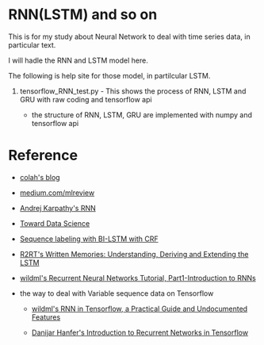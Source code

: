 # RNN(LSTM) and so on

 This is for my study about Neural Network to deal with time series data, in particular text. 
 
 I will hadle the RNN and LSTM model here. 

 The following is help site for those model, in partilcular LSTM.

 1. tensorflow_RNN_test.py - This shows the process of RNN, LSTM and GRU with raw coding and tensorflow api
   
     - the structure of RNN, LSTM, GRU are implemented with numpy and tensorflow api



# Reference 

 - [colah's blog](http://colah.github.io/posts/2015-08-Understanding-LSTMs/)

 - [medium.com/mlreview](https://medium.com/mlreview/understanding-lstm-and-its-diagrams-37e2f46f1714)

 - [Andrej Karpathy's RNN](http://karpathy.github.io/2015/05/21/rnn-effectiveness/)
 
 - [Toward Data Science](https://towardsdatascience.com/lstm-by-example-using-tensorflow-feb0c1968537)
 
 - [Sequence labeling with BI-LSTM with CRF](https://guillaumegenthial.github.io/sequence-tagging-with-tensorflow.html)

 - [R2RT's Written Memories: Understanding, Deriving and Extending the LSTM](https://r2rt.com/written-memories-understanding-deriving-and-extending-the-lstm.html)
 
 - [wildml's Recurrent Neural Networks Tutorial, Part1-Introduction to RNNs](http://www.wildml.com/2015/09/recurrent-neural-networks-tutorial-part-1-introduction-to-rnns/)
 
 - the way to deal with Variable sequence data on Tensorflow 
 
   - [wildml's RNN in Tensorflow, a Practical Guide and Undocumented Features](http://www.wildml.com/2016/08/rnns-in-tensorflow-a-practical-guide-and-undocumented-features/)
  
   - [Danijar Hanfer's Introduction to Recurrent Networks in Tensorflow](https://danijar.com/introduction-to-recurrent-networks-in-tensorflow/)
